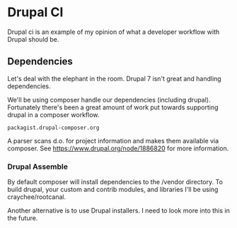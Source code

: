 # Drupal CI

Drupal ci is an example of my opinion of what a developer workflow with Drupal should be.

## Dependencies

Let's deal with the elephant in the room. Drupal 7 isn't great and handling dependencies.

We'll be using composer handle our dependencies (including drupal). Fortunately there's been a great amount of work put 
towards supporting drupal in a composer workflow. 

`packagist.drupal-composer.org` 

A parser scans d.o. for project information and makes them available via composer. See https://www.drupal.org/node/1886820
for more information.

### Drupal Assemble

By default composer will install dependencies to the /vendor directory. To build drupal, your custom and contrib modules,
and libraries I'll be using craychee/rootcanal.

Another alternative is to use Drupal installers. I need to look more into this in the future.